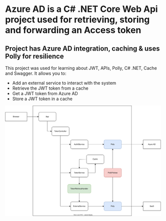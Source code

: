 # Azure AD is a C# .NET Core Web Api project used for retrieving, storing and forwarding an Access token

## Project has Azure AD integration, caching & uses Polly for resilience

This project was used for learning about JWT, APIs, Polly, C# .NET, Cache and Swagger. It allows you to:
- Add an external service to interact with the system
- Retrieve the JWT token from a cache
- Get a JWT token from Azure AD
- Store a JWT token in a cache

![Class diagram](ClassDiagram.drawio.svg)



